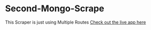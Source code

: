 # Second-Mongo-Scrape

This Scraper is just using Multiple Routes
[Check out the live app here](https://whispering-plains-27941.herokuapp.com/)